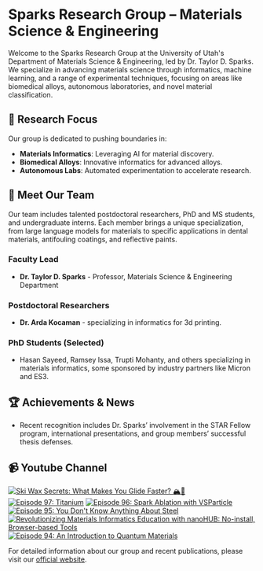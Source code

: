 # Sparks Research Group – Materials Science & Engineering

Welcome to the Sparks Research Group at the University of Utah's Department of Materials Science & Engineering, led by Dr. Taylor D. Sparks. We specialize in advancing materials science through informatics, machine learning, and a range of experimental techniques, focusing on areas like biomedical alloys, autonomous laboratories, and novel material classification.

## 🔬 **Research Focus**
Our group is dedicated to pushing boundaries in:
- **Materials Informatics**: Leveraging AI for material discovery.
- **Biomedical Alloys**: Innovative informatics for advanced alloys.
- **Autonomous Labs**: Automated experimentation to accelerate research.

## 👥 **Meet Our Team**
Our team includes talented postdoctoral researchers, PhD and MS students, and undergraduate interns. Each member brings a unique specialization, from large language models for materials to specific applications in dental materials, antifouling coatings, and reflective paints. 

### Faculty Lead
- **Dr. Taylor D. Sparks** - Professor, Materials Science & Engineering Department

### Postdoctoral Researchers
- **Dr. Arda Kocaman** - specializing in informatics for 3d printing.

### PhD Students (Selected)
- Hasan Sayeed, Ramsey Issa, Trupti Mohanty, and others specializing in materials informatics, some sponsored by industry partners like Micron and ES3.

## 🏆 **Achievements & News**
- Recent recognition includes Dr. Sparks’ involvement in the STAR Fellow program, international presentations, and group members’ successful thesis defenses.

## 📹 **Youtube Channel**
<!-- BEGIN YOUTUBE-CARDS -->
[![Ski Wax Secrets: What Makes You Glide Faster? 🏔️🔬](https://ytcards.demolab.com/?id=Yo-6dU_SE18&title=Ski+Wax+Secrets%3A+What+Makes+You+Glide+Faster%3F+%F0%9F%8F%94%EF%B8%8F%F0%9F%94%AC&lang=en&timestamp=1732407146&background_color=%230d1117&title_color=%23ffffff&stats_color=%23dedede&max_title_lines=1&width=250&border_radius=5 "Ski Wax Secrets: What Makes You Glide Faster? 🏔️🔬")](https://www.youtube.com/watch?v=Yo-6dU_SE18)
[![Episode 97: Titanium](https://ytcards.demolab.com/?id=3pDGp-qNthE&title=Episode+97%3A+Titanium&lang=en&timestamp=1731930686&background_color=%230d1117&title_color=%23ffffff&stats_color=%23dedede&max_title_lines=1&width=250&border_radius=5 "Episode 97: Titanium")](https://www.youtube.com/watch?v=3pDGp-qNthE)
[![Episode 96: Spark Ablation with VSParticle](https://ytcards.demolab.com/?id=aKfqZyxRkAk&title=Episode+96%3A+Spark+Ablation+with+VSParticle&lang=en&timestamp=1730371818&background_color=%230d1117&title_color=%23ffffff&stats_color=%23dedede&max_title_lines=1&width=250&border_radius=5 "Episode 96: Spark Ablation with VSParticle")](https://www.youtube.com/watch?v=aKfqZyxRkAk)
[![Episode 95: You Don't Know Anything About Steel](https://ytcards.demolab.com/?id=dIFW-VokgqU&title=Episode+95%3A+You+Don%27t+Know+Anything+About+Steel&lang=en&timestamp=1728471613&background_color=%230d1117&title_color=%23ffffff&stats_color=%23dedede&max_title_lines=1&width=250&border_radius=5 "Episode 95: You Don't Know Anything About Steel")](https://www.youtube.com/watch?v=dIFW-VokgqU)
[![Revolutionizing Materials Informatics Education with nanoHUB: No-install, Browser-based Tools](https://ytcards.demolab.com/?id=c9dmV4s2BBs&title=Revolutionizing+Materials+Informatics+Education+with+nanoHUB%3A+No-install%2C+Browser-based+Tools&lang=en&timestamp=1727501818&background_color=%230d1117&title_color=%23ffffff&stats_color=%23dedede&max_title_lines=1&width=250&border_radius=5 "Revolutionizing Materials Informatics Education with nanoHUB: No-install, Browser-based Tools")](https://www.youtube.com/watch?v=c9dmV4s2BBs)
[![Episode 94: An Introduction to Quantum Materials](https://ytcards.demolab.com/?id=pRwEd92BZiE&title=Episode+94%3A+An+Introduction+to+Quantum+Materials&lang=en&timestamp=1727348026&background_color=%230d1117&title_color=%23ffffff&stats_color=%23dedede&max_title_lines=1&width=250&border_radius=5 "Episode 94: An Introduction to Quantum Materials")](https://www.youtube.com/watch?v=pRwEd92BZiE)
<!-- END YOUTUBE-CARDS -->

For detailed information about our group and recent publications, please visit our [official website](https://my.eng.utah.edu/~sparks/group.html).
